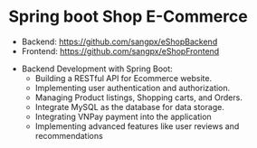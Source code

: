 # Spring boot Shop E-Commerce
- Backend: https://github.com/sangpx/eShopBackend
- Frontend: https://github.com/sangpx/eShopFrontend
* Backend Development with Spring Boot: 
   - Building a RESTful API for Ecommerce website.
   - Implementing user authentication and authorization.
   - Managing Product listings, Shopping carts, and Orders.
   - Integrate MySQL as the database for data storage.
   - ﻿Integrating VNPay payment into the application
   - Implementing advanced features like user reviews and recommendations

